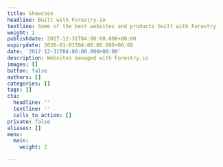 ```yaml
---
title: Showcase
headline: Built with Forestry.io
textline: Some of the best websites and products built with Forestry
weight: 2
publishdate: 2017-12-31T04:00:00.000+00:00
expirydate: 2030-01-01T04:00:00.000+00:00
date: '2017-12-31T04:00:00.000+00:00'
description: Websites managed with Forestry.io
images: []
button: false
authors: []
categories: []
tags: []
cta:
  headline: ''
  textline: ''
  calls_to_action: []
private: false
aliases: []
menu:
  main:
    weight: 2

---
```

